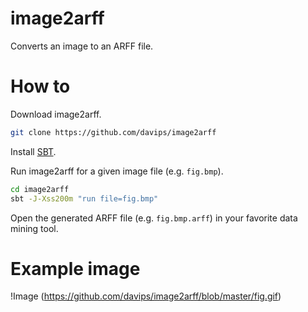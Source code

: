 # image2arff
Converts an image to an ARFF file.

How to
======

Download image2arff.
```bash
git clone https://github.com/davips/image2arff
```

Install [SBT](http://www.scala-sbt.org/index.html).

Run image2arff for a given image file (e.g. `fig.bmp`).
```bash
cd image2arff
sbt -J-Xss200m "run file=fig.bmp"
```

Open the generated ARFF file (e.g. `fig.bmp.arff`) in your favorite data mining tool.

Example image
=============
!Image
(https://github.com/davips/image2arff/blob/master/fig.gif)
